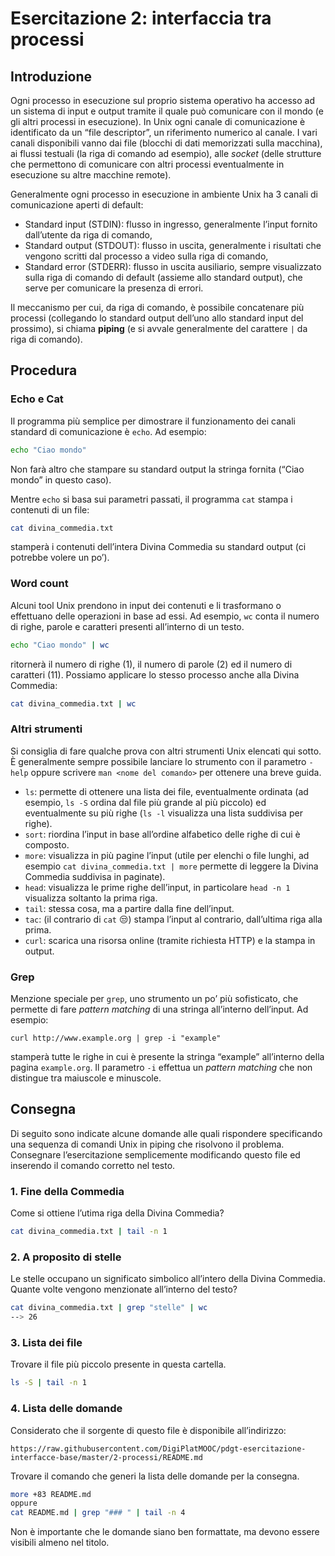 # Esercitazione 2: interfaccia tra processi

## Introduzione

Ogni processo in esecuzione sul proprio sistema operativo ha accesso ad un sistema di input e output tramite il quale può comunicare con il mondo (e gli altri processi in esecuzione).
In Unix ogni canale di comunicazione è identificato da un “file descriptor”, un riferimento numerico al canale.
I vari canali disponibili vanno dai file (blocchi di dati memorizzati sulla macchina), ai flussi testuali (la riga di comando ad esempio), alle *socket* (delle strutture che permettono di comunicare con altri processi eventualmente in esecuzione su altre macchine remote).

Generalmente ogni processo in esecuzione in ambiente Unix ha 3&nbsp;canali di comunicazione aperti di default:

* Standard input (STDIN): flusso in ingresso, generalmente l’input fornito dall’utente da riga di comando,
* Standard output (STDOUT): flusso in uscita, generalmente i risultati che vengono scritti dal processo a video sulla riga di comando,
* Standard error (STDERR): flusso in uscita ausiliario, sempre visualizzato sulla riga di comando di default (assieme allo standard output), che serve per comunicare la presenza di errori.

Il meccanismo per cui, da riga di comando, è possibile concatenare più processi (collegando lo standard output dell’uno allo standard input del prossimo), si chiama **piping** (e si avvale generalmente del carattere `|` da riga di comando).

## Procedura

### Echo e Cat

Il programma più semplice per dimostrare il funzionamento dei canali standard di comunicazione è `echo`.
Ad esempio:

```bash
echo "Ciao mondo"
```

Non farà altro che stampare su standard output la stringa fornita (“Ciao mondo” in questo caso).

Mentre `echo` si basa sui parametri passati, il programma `cat` stampa i contenuti di un file:

```bash
cat divina_commedia.txt
```

stamperà i contenuti dell’intera Divina Commedia su standard output (ci potrebbe volere un po’).

### Word count

Alcuni tool Unix prendono in input dei contenuti e li trasformano o effettuano delle operazioni in base ad essi. Ad esempio, `wc` conta il numero di righe, parole e caratteri presenti all’interno di un testo.

```bash
echo "Ciao mondo" | wc
```

ritornerà il numero di righe (1), il numero di parole (2) ed il numero di caratteri (11).
Possiamo applicare lo stesso processo anche alla Divina Commedia:

```bash
cat divina_commedia.txt | wc
```

### Altri strumenti

Si consiglia di fare qualche prova con altri strumenti Unix elencati qui sotto.
È generalmente sempre possibile lanciare lo strumento con il parametro `-help` oppure scrivere `man <nome del comando>` per ottenere una breve guida.

* `ls`: permette di ottenere una lista dei file, eventualmente ordinata (ad esempio, `ls -S` ordina dal file più grande al più piccolo) ed eventualmente su più righe (`ls -l` visualizza una lista suddivisa per righe).
* `sort`: riordina l’input in base all’ordine alfabetico delle righe di cui è composto.
* `more`: visualizza in più pagine l’input (utile per elenchi o file lunghi, ad esempio `cat divina_commedia.txt | more` permette di leggere la Divina Commedia suddivisa in paginate).
* `head`: visualizza le prime righe dell’input, in particolare `head -n 1` visualizza soltanto la prima riga.
* `tail`: stessa cosa, ma a partire dalla fine dell’input.
* `tac`: (il contrario di `cat` 😒) stampa l’input al contrario, dall’ultima riga alla prima.
* `curl`: scarica una risorsa online (tramite richiesta HTTP) e la stampa in output.

### Grep

Menzione speciale per `grep`, uno strumento un po’ più sofisticato, che permette di fare *pattern matching* di una stringa all’interno dell’input.
Ad esempio:

```bashsorgente
curl http://www.example.org | grep -i "example"
```

stamperà tutte le righe in cui è presente la stringa “example” all’interno della pagina `example.org`.
Il parametro `-i` effettua un *pattern matching* che non distingue tra maiuscole e minuscole.

## Consegna

Di seguito sono indicate alcune domande alle quali rispondere specificando una sequenza di comandi Unix in piping che risolvono il problema.
Consegnare l’esercitazione semplicemente modificando questo file ed inserendo il comando corretto nel testo.

### 1. Fine della Commedia

Come si ottiene l’utima riga della Divina Commedia?

```bash
cat divina_commedia.txt | tail -n 1
```

### 2. A proposito di stelle

Le stelle occupano un significato simbolico all’intero della Divina Commedia. Quante volte vengono menzionate all’interno del testo?

```bash
cat divina_commedia.txt | grep "stelle" | wc
--> 26
```

### 3. Lista dei file

Trovare il file più piccolo presente in questa cartella.

```bash
ls -S | tail -n 1
```

### 4. Lista delle domande

Considerato che il sorgente di questo file è disponibile all’indirizzo:

`https://raw.githubusercontent.com/DigiPlatMOOC/pdgt-esercitazione-interfacce-base/master/2-processi/README.md`

Trovare il comando che generi la lista delle domande per la consegna.

```bash
more +83 README.md
oppure
cat README.md | grep "### " | tail -n 4
```

Non è importante che le domande siano ben formattate, ma devono essere visibili almeno nel titolo.
